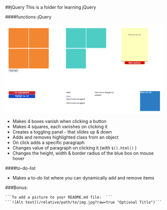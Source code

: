 ##jQuery
This is a folder for learning jQuery

####functions-jQuery

![Alt text](/jQuery.png?raw=true "jQuery Functions")

* Makes 4 boxes vanish when clicking a button  
* Makes 4 squares, each vanishes on clicking it  
* Creates a toggling panel - that slides up & down  
* Adds and removes highlighted class from an object  
* On click adds a specific paragraph  
* Changes value of paragraph on clicking it (with `$().html()` )  
* Changes the height, width & border radius of the blue box on mouse hover  

####to-do-list

* Makes a to-do list where you can dynamically add and remove items
 
###Bonus:
```
```To add a picture to your README.md file:  ```
```![Alt text](/relative/path/to/img.jpg?raw=true "Optional Title")```
```
